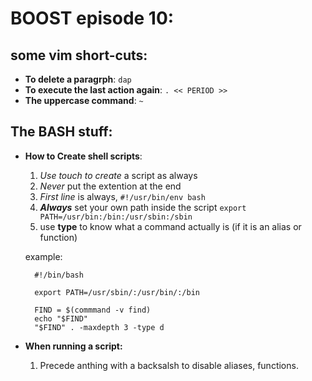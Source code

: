 # BOOST episode 10:

## some vim short-cuts:
* **To delete a paragrph**: `dap`
* **To execute the last action again**: `. << PERIOD >>`
* **The uppercase command**: `~`


## The BASH stuff:
* **How to Create shell scripts**:
  1. *Use touch to create* a script as always
  2. *Never* put the extention at the end
  3. *First line* is always, `#!/usr/bin/env bash`
  4. ***Always*** set your own path inside the script `export PATH=/usr/bin:/bin:/usr/sbin:/sbin`
  5. use  **type** to know what a command actually is (if it is an alias or function)

  example:
  ```
    #!/bin/bash

    export PATH=/usr/sbin/:/usr/bin/:/bin

    FIND = $(commmand -v find)
    echo "$FIND"
    "$FIND" . -maxdepth 3 -type d
     ```

* **When running a script:**
    1. Precede anthing with a backsalsh to disable aliases, functions.
